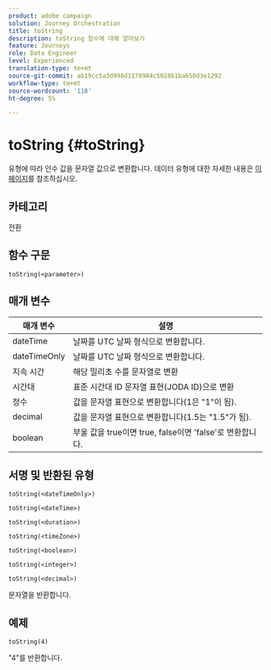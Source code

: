 ```yaml
---
product: adobe campaign
solution: Journey Orchestration
title: toString
description: toString 함수에 대해 알아보기
feature: Journeys
role: Data Engineer
level: Experienced
translation-type: tm+mt
source-git-commit: ab19cc5a3d998d1178984c5028b1ba650d3e1292
workflow-type: tm+mt
source-wordcount: '118'
ht-degree: 5%

---
```



# toString {#toString}

유형에 따라 인수 값을 문자열 값으로 변환합니다. 데이터 유형에 대한 자세한 내용은 [이 페이지](../expression/data-types.md)를 참조하십시오.

## 카테고리

전환

## 함수 구문

`toString(<parameter>)`

## 매개 변수

| 매개 변수 | 설명 |
|--- |--- |
| dateTime | 날짜를 UTC 날짜 형식으로 변환합니다. |
| dateTimeOnly | 날짜를 UTC 날짜 형식으로 변환합니다. |
| 지속 시간 | 해당 밀리초 수를 문자열로 변환 |
| 시간대 | 표준 시간대 ID 문자열 표현(JODA ID)으로 변환 |
| 정수 | 값을 문자열 표현으로 변환합니다(1은 &quot;1&quot;이 됨). |
| decimal | 값을 문자열 표현으로 변환합니다(1.5는 &quot;1.5&quot;가 됨). |
| boolean | 부울 값을 true이면 true, false이면 &#39;false&#39;로 변환합니다. |

## 서명 및 반환된 유형

`toString(<dateTimeOnly>)`

`toString(<dateTime>)`

`toString(<duration>)`

`toString(<timeZone>)`

`toString(<boolean>)`

`toString(<integer>)`

`toString(<decimal>)`

문자열을 반환합니다.

## 예제

`toString(4)`

&quot;4&quot;를 반환합니다.
